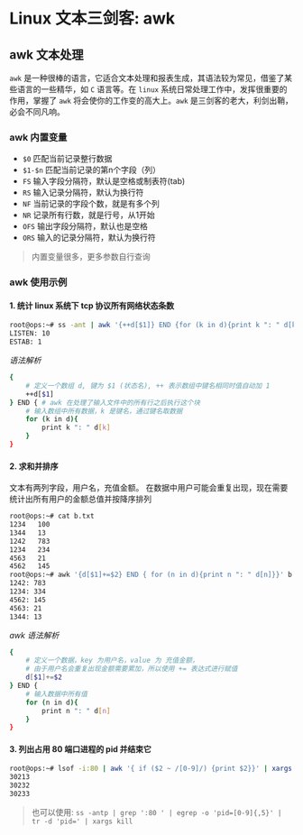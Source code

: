 # Linux 文本三剑客: awk


## awk 文本处理

`awk` 是一种很棒的语言，它适合文本处理和报表生成，其语法较为常见，借鉴了某些语言的一些精华，如 `C` 语言等。在 `linux` 系统日常处理工作中，发挥很重要的作用，掌握了 `awk` 将会使你的工作变的高大上。`awk` 是三剑客的老大，利剑出鞘，必会不同凡响。

### awk 内置变量

- `$0`  匹配当前记录整行数据
- `$1-$n` 匹配当前记录的第n个字段（列）
- `FS` 输入字段分隔符，默认是空格或制表符(tab)
- `RS` 输入记录分隔符，默认为换行符
- `NF` 当前记录的字段个数，就是有多个列
- `NR` 记录所有行数，就是行号，从1开始
- `OFS` 输出字段分隔符，默认也是空格
- `ORS` 输入的记录分隔符，默认为换行符

> 内置变量很多，更多参数自行查询

### awk 使用示例

#### 1. 统计 linux 系统下 tcp 协议所有网络状态条数

```bash
root@ops:~# ss -ant | awk '{++d[$1]} END {for (k in d){print k ": " d[k]}}' | grep -v State
LISTEN: 10
ESTAB: 1
```

*语法解析*

```bash
{
    # 定义一个数组 d, 键为 $1 (状态名), ++ 表示数组中键名相同时值自动加 1
    ++d[$1]
} END { # awk 在处理了输入文件中的所有行之后执行这个块
    # 输入数组中所有数据，k 是键名，通过键名取数据
    for (k in d){
        print k ": " d[k]
    }
}
```

#### 2. 求和并排序

文本有两列字段，用户名，充值金额。 在数据中用户可能会重复出现，现在需要统计出所有用户的金额总值并按降序排列

```bash
root@ops:~# cat b.txt
1234   100
1344   13
1242   783
1234   234
4563   21
4562   145
root@ops:~# awk '{d[$1]+=$2} END { for (n in d){print n ": " d[n]}}' b.txt | sort -nr -k 2
1242: 783
1234: 334
4562: 145
4563: 21
1344: 13
```

*awk 语法解析*

```bash
{ 
    # 定义一个数据，key 为用户名，value 为 充值金额，
    # 由于用户名会重复出现金额需要累加，所以使用 += 表达式进行赋值
    d[$1]+=$2
} END { 
    # 输入数据中所有值
    for (n in d){
        print n ": " d[n]
    }
}
```

#### 3. 列出占用 80 端口进程的 pid 并结束它

```bash
root@ops:~# lsof -i:80 | awk '{ if ($2 ~ /[0-9]/) {print $2}}' | xargs kill
30213
30232
30233
```

> 也可以使用: `ss -antp | grep ':80 ' | egrep -o 'pid=[0-9]{,5}' | tr -d 'pid=' | xargs kill `

